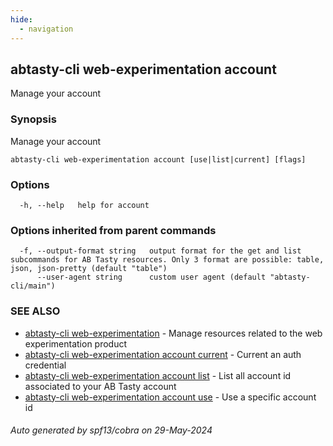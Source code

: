 ```yaml
---
hide:
  - navigation
---
```

## abtasty-cli web-experimentation account

Manage your account

### Synopsis

Manage your account

```
abtasty-cli web-experimentation account [use|list|current] [flags]
```

### Options

```
  -h, --help   help for account
```

### Options inherited from parent commands

```
  -f, --output-format string   output format for the get and list subcommands for AB Tasty resources. Only 3 format are possible: table, json, json-pretty (default "table")
      --user-agent string      custom user agent (default "abtasty-cli/main")
```

### SEE ALSO

* [abtasty-cli web-experimentation](abtasty-cli_web-experimentation.md)	 - Manage resources related to the web experimentation product
* [abtasty-cli web-experimentation account current](abtasty-cli_web-experimentation_account_current.md)	 - Current an auth credential
* [abtasty-cli web-experimentation account list](abtasty-cli_web-experimentation_account_list.md)	 - List all account id associated to your AB Tasty account
* [abtasty-cli web-experimentation account use](abtasty-cli_web-experimentation_account_use.md)	 - Use a specific account id

###### Auto generated by spf13/cobra on 29-May-2024
